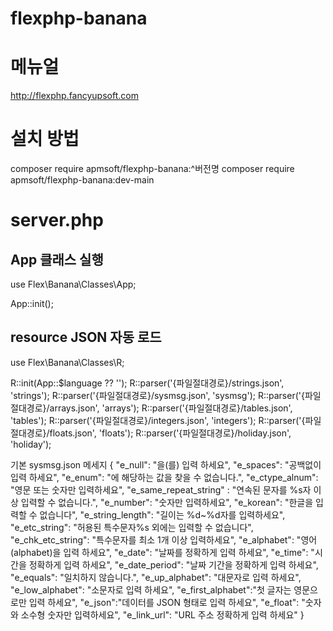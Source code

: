 # flexphp-banana

# 메뉴얼
http://flexphp.fancyupsoft.com


# 설치 방법
composer require apmsoft/flexphp-banana:^버전명
composer require apmsoft/flexphp-banana:dev-main


# server.php
## App 클래스 실행
use Flex\Banana\Classes\App;

App::init();

## resource JSON 자동 로드
use Flex\Banana\Classes\R;

R::init(App::$language ?? '');
R::parser('{파일절대경로}/strings.json', 'strings');
R::parser('{파일절대경로}/sysmsg.json', 'sysmsg');
R::parser('{파일절대경로}/arrays.json', 'arrays');
R::parser('{파일절대경로}/tables.json', 'tables');
R::parser('{파일절대경로}/integers.json', 'integers');
R::parser('{파일절대경로}/floats.json', 'floats');
R::parser('{파일절대경로}/holiday.json', 'holiday');

기본 sysmsg.json 메세지
{
    "e_null": "을(를) 입력 하세요",
    "e_spaces": "공백없이 입력 하세요",
    "e_enum": "에 해당하는 값을 찾을 수 없습니다.",
    "e_ctype_alnum": "영문 또는 숫자만 입력하세요",
    "e_same_repeat_string" : "연속된 문자를 %s자 이상 입력할 수 없습니다.",
    "e_number": "숫자만 입력하세요",
    "e_korean": "한글을 입력할 수 없습니다",
    "e_string_length": "길이는 %d~%d자를 입력하세요",
    "e_etc_string": "허용된 특수문자%s 외에는 입력할 수 없습니다",
    "e_chk_etc_string": "특수문자를 최소 1개 이상 입력하세요",
    "e_alphabet": "영어(alphabet)을 입력 하세요",
    "e_date": "날짜를 정확하게 입력 하세요",
    "e_time": "시간을 정확하게 입력 하세요",
    "e_date_period": "날짜 기간을 정확하게 입력 하세요",
    "e_equals": "일치하지 않습니다.",
    "e_up_alphabet": "대문자로 입력 하세요",
    "e_low_alphabet": "소문자로 입력 하세요",
    "e_first_alphabet":"첫 글자는 영문으로만 입력 하세요",
    "e_json":"데이터를 JSON 형태로 입력 하세요",
    "e_float": "숫자와 소수형 숫자만 입력하세요",
    "e_link_url": "URL 주소 정확하게 입력 하세요"
}